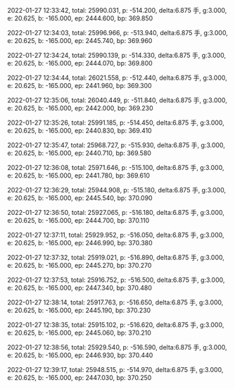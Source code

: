 2022-01-27 12:33:42, total: 25990.031, p: -514.200, delta:6.875 手, g:3.000, e: 20.625, b: -165.000, ep: 2444.600, bp: 369.850

2022-01-27 12:34:03, total: 25996.966, p: -513.940, delta:6.875 手, g:3.000, e: 20.625, b: -165.000, ep: 2445.740, bp: 369.960

2022-01-27 12:34:24, total: 25990.139, p: -514.330, delta:6.875 手, g:3.000, e: 20.625, b: -165.000, ep: 2444.070, bp: 369.800

2022-01-27 12:34:44, total: 26021.558, p: -512.440, delta:6.875 手, g:3.000, e: 20.625, b: -165.000, ep: 2441.960, bp: 369.300

2022-01-27 12:35:06, total: 26040.449, p: -511.840, delta:6.875 手, g:3.000, e: 20.625, b: -165.000, ep: 2442.000, bp: 369.230

2022-01-27 12:35:26, total: 25991.185, p: -514.450, delta:6.875 手, g:3.000, e: 20.625, b: -165.000, ep: 2440.830, bp: 369.410

2022-01-27 12:35:47, total: 25968.727, p: -515.930, delta:6.875 手, g:3.000, e: 20.625, b: -165.000, ep: 2440.710, bp: 369.580

2022-01-27 12:36:08, total: 25971.646, p: -515.100, delta:6.875 手, g:3.000, e: 20.625, b: -165.000, ep: 2441.780, bp: 369.610

2022-01-27 12:36:29, total: 25944.908, p: -515.180, delta:6.875 手, g:3.000, e: 20.625, b: -165.000, ep: 2445.540, bp: 370.090

2022-01-27 12:36:50, total: 25927.065, p: -516.180, delta:6.875 手, g:3.000, e: 20.625, b: -165.000, ep: 2444.700, bp: 370.110

2022-01-27 12:37:11, total: 25929.952, p: -516.050, delta:6.875 手, g:3.000, e: 20.625, b: -165.000, ep: 2446.990, bp: 370.380

2022-01-27 12:37:32, total: 25919.021, p: -516.890, delta:6.875 手, g:3.000, e: 20.625, b: -165.000, ep: 2445.270, bp: 370.270

2022-01-27 12:37:53, total: 25916.752, p: -516.500, delta:6.875 手, g:3.000, e: 20.625, b: -165.000, ep: 2447.340, bp: 370.480

2022-01-27 12:38:14, total: 25917.763, p: -516.650, delta:6.875 手, g:3.000, e: 20.625, b: -165.000, ep: 2445.190, bp: 370.230

2022-01-27 12:38:35, total: 25915.102, p: -516.620, delta:6.875 手, g:3.000, e: 20.625, b: -165.000, ep: 2445.060, bp: 370.210

2022-01-27 12:38:56, total: 25929.540, p: -516.590, delta:6.875 手, g:3.000, e: 20.625, b: -165.000, ep: 2446.930, bp: 370.440

2022-01-27 12:39:17, total: 25948.515, p: -514.970, delta:6.875 手, g:3.000, e: 20.625, b: -165.000, ep: 2447.030, bp: 370.250